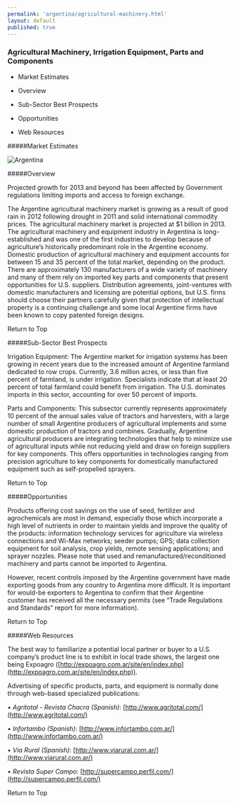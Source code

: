 ```yaml
--- 
permalink: 'argentina/agricultural-machinery.html' 
layout: default
published: true 
---
```

<h3 id="agricultural-machinery">Agricultural Machinery, Irrigation Equipment, Parts and Components</h3>



* Market Estimates

* Overview

* Sub-Sector Best Prospects

* Opportunities

* Web Resources



#####Market Estimates



![Argentina](../images/agricultural-market-estimates.png)



#####Overview



Projected growth for 2013 and beyond has been affected by Government regulations limiting imports and access to foreign exchange.



The Argentine agricultural machinery market is growing as a result of good rain in 2012 following drought in 2011 and solid international commodity prices. The agricultural machinery market is projected at $1 billion in 2013. The agricultural machinery and equipment industry in Argentina is long-established and was one of the first industries to develop because of agriculture’s historically predominant role in the Argentine economy. Domestic production of agricultural machinery and equipment accounts for between 15 and 35 percent of the total market, depending on the product. There are approximately 130 manufacturers of a wide variety of machinery and many of them rely on imported key parts and components that present opportunities for U.S. suppliers. Distribution agreements, joint-ventures with domestic manufacturers and licensing are potential options, but U.S. firms should choose their partners carefully given that protection of intellectual property is a continuing challenge and some local Argentine firms have been known to copy patented foreign designs.



Return to Top



#####Sub-Sector Best Prospects



Irrigation Equipment: The Argentine market for irrigation systems has been growing in recent years due to the increased amount of Argentine farmland dedicated to row crops. Currently, 3.6 million acres, or less than five percent of farmland, is under irrigation. Specialists indicate that at least 20 percent of total farmland could benefit from irrigation. The U.S. dominates imports in this sector, accounting for over 50 percent of imports.



Parts and Components: This subsector currently represents approximately 10 percent of the annual sales value of tractors and harvesters, with a large number of small Argentine producers of agricultural implements and some domestic production of tractors and combines. Gradually, Argentine agricultural producers are integrating technologies that help to minimize use of agricultural inputs while not reducing yield and draw on foreign suppliers for key components. This offers opportunities in technologies ranging from precision agriculture to key components for domestically manufactured equipment such as self-propelled sprayers.



Return to Top



#####Opportunities



Products offering cost savings on the use of seed, fertilizer and agrochemicals are most in demand, especially those which incorporate a high level of nutrients in order to maintain yields and improve the quality of the products: information technology services for agriculture via wireless connections and Wi-Max networks; seeder pumps; GPS; data collection equipment for soil analysis, crop yields, remote sensing applications; and sprayer nozzles. Please note that used and remanufactured/reconditioned machinery and parts cannot be imported to Argentina.



However, recent controls imposed by the Argentine government have made exporting goods from any country to Argentina more difficult. It is important for would-be exporters to Argentina to confirm that their Argentine customer has received all the necessary permits (see “Trade Regulations and Standards” report for more information).



Return to Top



#####Web Resources



The best way to familiarize a potential local partner or buyer to a U.S. company’s product line is to exhibit in local trade shows, the largest one being Expoagro ([http://expoagro.com.ar/site/en/index.php](http://expoagro.com.ar/site/en/index.php)).



Advertising of specific products, parts, and equipment is normally done through web-based specialized publications:



•	_Agritotal - Revista Chacra (Spanish)_: [http://www.agritotal.com/](http://www.agritotal.com/)



•	_Infortambo (Spanish)_: [http://www.infortambo.com.ar/](http://www.infortambo.com.ar/)



•	_Via Rural (Spanish)_: [http://www.viarural.com.ar/](http://www.viarural.com.ar/)



•	_Revista Super Campo_: [http://supercampo.perfil.com/](http://supercampo.perfil.com/)



Return to Top



